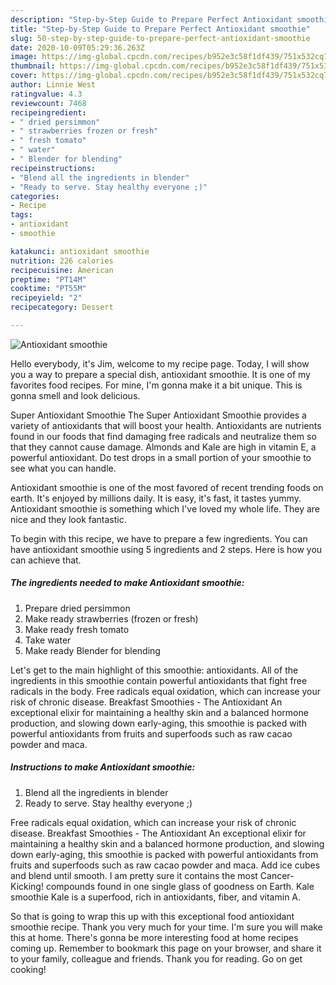 ```yaml
---
description: "Step-by-Step Guide to Prepare Perfect Antioxidant smoothie"
title: "Step-by-Step Guide to Prepare Perfect Antioxidant smoothie"
slug: 50-step-by-step-guide-to-prepare-perfect-antioxidant-smoothie
date: 2020-10-09T05:29:36.263Z
image: https://img-global.cpcdn.com/recipes/b952e3c58f1df439/751x532cq70/antioxidant-smoothie-recipe-main-photo.jpg
thumbnail: https://img-global.cpcdn.com/recipes/b952e3c58f1df439/751x532cq70/antioxidant-smoothie-recipe-main-photo.jpg
cover: https://img-global.cpcdn.com/recipes/b952e3c58f1df439/751x532cq70/antioxidant-smoothie-recipe-main-photo.jpg
author: Linnie West
ratingvalue: 4.3
reviewcount: 7468
recipeingredient:
- " dried persimmon"
- " strawberries frozen or fresh"
- " fresh tomato"
- " water"
- " Blender for blending"
recipeinstructions:
- "Blend all the ingredients in blender"
- "Ready to serve. Stay healthy everyone ;)"
categories:
- Recipe
tags:
- antioxidant
- smoothie

katakunci: antioxidant smoothie 
nutrition: 226 calories
recipecuisine: American
preptime: "PT14M"
cooktime: "PT55M"
recipeyield: "2"
recipecategory: Dessert

---
```



![Antioxidant smoothie](https://img-global.cpcdn.com/recipes/b952e3c58f1df439/751x532cq70/antioxidant-smoothie-recipe-main-photo.jpg)

Hello everybody, it's Jim, welcome to my recipe page. Today, I will show you a way to prepare a special dish, antioxidant smoothie. It is one of my favorites food recipes. For mine, I'm gonna make it a bit unique. This is gonna smell and look delicious.

Super Antioxidant Smoothie The Super Antioxidant Smoothie provides a variety of antioxidants that will boost your health. Antioxidants are nutrients found in our foods that find damaging free radicals and neutralize them so that they cannot cause damage. Almonds and Kale are high in vitamin E, a powerful antioxidant. Do test drops in a small portion of your smoothie to see what you can handle.

Antioxidant smoothie is one of the most favored of recent trending foods on earth. It's enjoyed by millions daily. It is easy, it's fast, it tastes yummy. Antioxidant smoothie is something which I've loved my whole life. They are nice and they look fantastic.


To begin with this recipe, we have to prepare a few ingredients. You can have antioxidant smoothie using 5 ingredients and 2 steps. Here is how you can achieve that.

<!--inarticleads1-->

##### The ingredients needed to make Antioxidant smoothie:

1. Prepare  dried persimmon
1. Make ready  strawberries (frozen or fresh)
1. Make ready  fresh tomato
1. Take  water
1. Make ready  Blender for blending


Let&#39;s get to the main highlight of this smoothie: antioxidants. All of the ingredients in this smoothie contain powerful antioxidants that fight free radicals in the body. Free radicals equal oxidation, which can increase your risk of chronic disease. Breakfast Smoothies - The Antioxidant An exceptional elixir for maintaining a healthy skin and a balanced hormone production, and slowing down early-aging, this smoothie is packed with powerful antioxidants from fruits and superfoods such as raw cacao powder and maca. 

<!--inarticleads2-->

##### Instructions to make Antioxidant smoothie:

1. Blend all the ingredients in blender
1. Ready to serve. Stay healthy everyone ;)


Free radicals equal oxidation, which can increase your risk of chronic disease. Breakfast Smoothies - The Antioxidant An exceptional elixir for maintaining a healthy skin and a balanced hormone production, and slowing down early-aging, this smoothie is packed with powerful antioxidants from fruits and superfoods such as raw cacao powder and maca. Add ice cubes and blend until smooth. I am pretty sure it contains the most Cancer-Kicking! compounds found in one single glass of goodness on Earth. Kale smoothie Kale is a superfood, rich in antioxidants, fiber, and vitamin A. 

So that is going to wrap this up with this exceptional food antioxidant smoothie recipe. Thank you very much for your time. I'm sure you will make this at home. There's gonna be more interesting food at home recipes coming up. Remember to bookmark this page on your browser, and share it to your family, colleague and friends. Thank you for reading. Go on get cooking!
